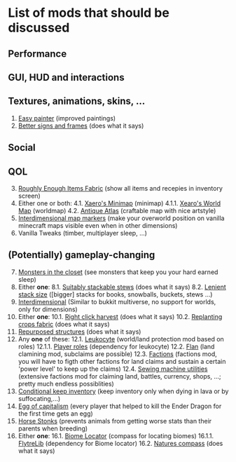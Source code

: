 # List of mods that should be discussed
## Performance
## GUI, HUD and interactions
## Textures, animations, skins, ...
1. [Easy painter](https://github.com/aws404/easy-painter) (improved paintings)
2. [Better signs and frames](https://www.curseforge.com/minecraft/mc-mods/better-signs-and-frames) (does what it says)
## Social
## QOL
3. [Roughly Enough Items Fabric](https://www.curseforge.com/minecraft/mc-mods/roughly-enough-items) (show all items and recepies in inventory screen)
4. Either one or both: 
	4.1. [Xaero's Minimap](https://www.curseforge.com/minecraft/mc-mods/xaeros-minimap) (minimap)
		4.1.1. [Xearo's World Map](https://www.curseforge.com/minecraft/mc-mods/xaeros-world-map) (worldmap)
       	4.2. [Antique Atlas](https://www.curseforge.com/minecraft/mc-mods/antique-atlas) (craftable map with nice artstyle)
5. [Interdimensional map markers](https://www.curseforge.com/minecraft/mc-mods/interdimensional-map-markers) (make your overworld position on vanilla minecraft maps visible even when in other dimensions)
6. Vanilla Tweaks (timber, multiplayer sleep, ...)
## (Potentially) gameplay-changing
7. [Monsters in the closet](https://www.curseforge.com/minecraft/mc-mods/monsters-in-the-closet) (see monsters that keep you your hard earned sleep)
8. Either **one**:
	    8.1. [Suitably stackable stews](https://www.curseforge.com/minecraft/mc-mods/suitably-stackable-stew) (does what it says)
	    8.2. [Lenient stack size](https://www.curseforge.com/minecraft/mc-mods/lenient-stack-size) ([bigger] stacks for books, snowballs, buckets, stews ...)
9. [Interdimensional](https://quiltservertools.github.io/Interdimensional/) (Similar to bukkit multiverse, no support for worlds, only for dimensions)
10. Either **one**:
	10.1. [Right click harvest](https://modrinth.com/mod/rch) (does what it says)
	10.2. [Replanting crops fabric](https://www.curseforge.com/minecraft/mc-mods/replanting-crops-fabric) (does what it says)
11. [Repurposed structures](https://www.curseforge.com/minecraft/mc-mods/repurposed-structures) (does what it says)
12. Any **one** of these:
	12.1. [Leukocyte](https://github.com/NucleoidMC/leukocyte) (world/land protection mod based on roles)
		12.1.1. [Player roles](https://github.com/NucleoidMC/player-roles) (dependency for leukocyte)
	12.2. [Flan](https://github.com/Flemmli97/Flan) (land clamining mod, subclaims are possible)
	12.3. [Factions](https://github.com/ickerio/factions) (factions mod, you will have to figth other factions for land claims and sustain a certain 'power level' to keep up the claims)
	12.4. [Sewing machine utilities](https://www.curseforge.com/minecraft/mc-mods/sewing-machine-utilities) (extensive factions mod for claiming land, battles, currency, shops, ...; pretty much endless possiblities)
13. [Conditional keep inventory](https://www.curseforge.com/minecraft/mc-mods/conditional-keep-inventory) (keep inventory only when dying in lava or by suffocating,...)
14. [Egg of capitalism](https://modrinth.com/mod/egg-of-capitalism) (every player that helped to kill the Ender Dragon for the first time gets an egg)
15. [Horse Stonks](https://www.curseforge.com/minecraft/mc-mods/horse-stonks) (prevents animals from getting worse stats than their parents when breeding)
16. Either **one**:
	16.1. [Biome Locator](https://www.curseforge.com/minecraft/mc-mods/biome-locator) (compass for locating biomes)
		16.1.1. [FlytreLib](https://www.curseforge.com/minecraft/mc-mods/lib) (dependency for Biome locator)
	16.2. [Natures compass](https://www.curseforge.com/minecraft/mc-mods/natures-compass)  (does what it says)
